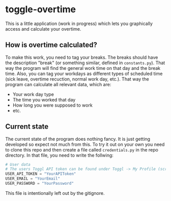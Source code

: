 # toggle-overtime
This is a little application (work in progress) which lets you graphically access and calculate your overtime.

## How is overtime calculated?
To make this work, you need to tag your breaks. The breaks should have the description "break" (or something similar, defined in `constants.py`). That way the program will find the general work time on that day and the break time. Also, you can tag your workdays as different types of scheduled time (sick leave, overtime recuction, normal work day, etc.). That way the program can calculate all relevant data, which are:
- Your work day type
- The time you worked that day
- How long you were supposed to work
- etc.

## Current state
The current state of the program does nothing fancy. It is just getting developed so expect not much from this. To try it out on your own you need to clone this repo and then create a file called `credentials.py` in the repo directory. In that file, you need to write the follwing:
```python
# User data
# The users Toggl API token can be found under Toggl -> My Profile (scroll down
USER_API_TOKEN = "YourAPIToken"
USER_EMAIL = "YourEmail"
USER_PASSWORD = "YourPassword"
```
This file is intentionally left out by the gitignore.